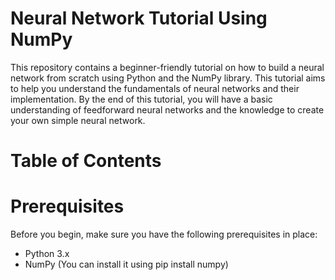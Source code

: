 # Neural Network Tutorial Using NumPy
This repository contains a beginner-friendly tutorial on how to build a neural network from scratch using Python and the NumPy library. This tutorial aims to help you understand the fundamentals of neural networks and their implementation. By the end of this tutorial, you will have a basic understanding of feedforward neural networks and the knowledge to create your own simple neural network.

# Table of Contents

# Prerequisites

Before you begin, make sure you have the following prerequisites in place:

* Python 3.x
* NumPy (You can install it using pip install numpy)

